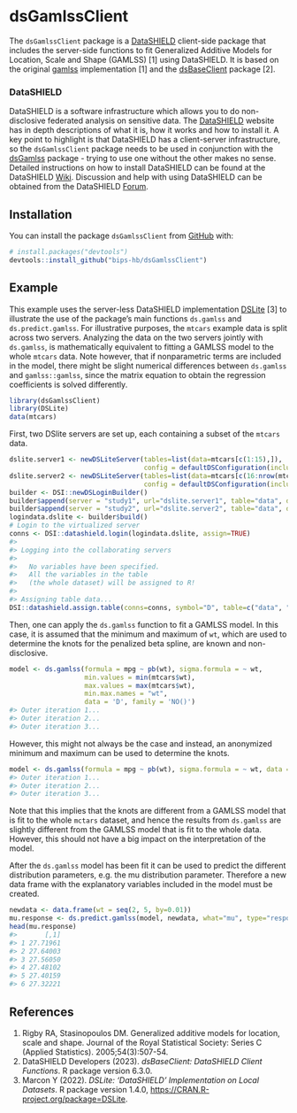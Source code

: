 
<!-- README.md is generated from README.Rmd. Please edit that file -->

# dsGamlssClient

<!-- badges: start -->
<!-- badges: end -->

The `dsGamlssClient` package is a
[DataSHIELD](https://www.datashield.org) client-side package that
includes the server-side functions to fit Generalized Additive Models
for Location, Scale and Shape (GAMLSS) \[1\] using DataSHIELD. It is
based on the original
[gamlss](https://cran.r-project.org/package=gamlss) implementation \[1\]
and the [dsBaseClient](https://github.com/datashield/dsBaseClient)
package \[2\].

### DataSHIELD

DataSHIELD is a software infrastructure which allows you to do
non-disclosive federated analysis on sensitive data. The
[DataSHIELD](https://www.datashield.org) website has in depth
descriptions of what it is, how it works and how to install it. A key
point to highlight is that DataSHIELD has a client-server
infrastructure, so the `dsGamlssClient` package needs to be used in
conjunction with the [dsGamlss](https://github.com/bips-hb/dsGamlss)
package - trying to use one without the other makes no sense. Detailed
instructions on how to install DataSHIELD can be found at the DataSHIELD
[Wiki](https://www.datashield.org/wiki). Discussion and help with using
DataSHIELD can be obtained from the DataSHIELD
[Forum](https://datashield.discourse.group/).

## Installation

You can install the package `dsGamlssClient` from
[GitHub](https://github.com/) with:

``` r
# install.packages("devtools")
devtools::install_github("bips-hb/dsGamlssClient")
```

## Example

This example uses the server-less DataSHIELD implementation
[DSLite](https://cran.r-project.org/package=DSLite) \[3\] to illustrate
the use of the package’s main functions `ds.gamlss` and
`ds.predict.gamlss`. For illustrative purposes, the `mtcars` example
data is split across two servers. Analyzing the data on the two servers
jointly with `ds.gamlss`, is mathematically equivalent to fitting a
GAMLSS model to the whole `mtcars` data. Note however, that if
nonparametric terms are included in the model, there might be slight
numerical differences between `ds.gamlss` and `gamlss::gamlss`, since
the matrix equation to obtain the regression coefficients is solved
differently.

``` r
library(dsGamlssClient)
library(DSLite)
data(mtcars)
```

First, two DSlite servers are set up, each containing a subset of the
`mtcars` data.

``` r
dslite.server1 <- newDSLiteServer(tables=list(data=mtcars[c(1:15),]), 
                                  config = defaultDSConfiguration(include=c("dsBase", "dsGamlss", "gamlss", "gamlss.dist")))
dslite.server2 <- newDSLiteServer(tables=list(data=mtcars[c(16:nrow(mtcars)),]), 
                                  config = defaultDSConfiguration(include=c("dsBase", "dsGamlss", "gamlss", "gamlss.dist")))
builder <- DSI::newDSLoginBuilder()
builder$append(server = "study1", url="dslite.server1", table="data", driver="DSLiteDriver")
builder$append(server = "study2", url="dslite.server2", table="data", driver="DSLiteDriver")
logindata.dslite <- builder$build()
# Login to the virtualized server
conns <- DSI::datashield.login(logindata.dslite, assign=TRUE)
#> 
#> Logging into the collaborating servers
#> 
#>   No variables have been specified. 
#>   All the variables in the table 
#>   (the whole dataset) will be assigned to R!
#> 
#> Assigning table data...
DSI::datashield.assign.table(conns=conns, symbol="D", table=c("data", "data"))
```

Then, one can apply the `ds.gamlss` function to fit a GAMLSS model. In
this case, it is assumed that the minimum and maximum of `wt`, which are
used to determine the knots for the penalized beta spline, are known and
non-disclosive.

``` r
model <- ds.gamlss(formula = mpg ~ pb(wt), sigma.formula = ~ wt, 
                   min.values = min(mtcars$wt), 
                   max.values = max(mtcars$wt), 
                   min.max.names = "wt",
                   data = 'D', family = 'NO()')
#> Outer iteration 1...
#> Outer iteration 2...
#> Outer iteration 3...
```

However, this might not always be the case and instead, an anonymized
minimum and maximum can be used to determine the knots.

``` r
model <- ds.gamlss(formula = mpg ~ pb(wt), sigma.formula = ~ wt, data = 'D', family = 'NO()')
#> Outer iteration 1...
#> Outer iteration 2...
#> Outer iteration 3...
```

Note that this implies that the knots are different from a GAMLSS model
that is fit to the whole `mctars` dataset, and hence the results from
`ds.gamlss` are slightly different from the GAMLSS model that is fit to
the whole data. However, this should not have a big impact on the
interpretation of the model.

After the `ds.gamlss` model has been fit it can be used to predict the
different distribution parameters, e.g. the mu distribution parameter.
Therefore a new data frame with the explanatory variables included in
the model must be created.

``` r
newdata <- data.frame(wt = seq(2, 5, by=0.01))
mu.response <- ds.predict.gamlss(model, newdata, what="mu", type="response")
head(mu.response)
#>       [,1]
#> 1 27.71961
#> 2 27.64003
#> 3 27.56050
#> 4 27.48102
#> 5 27.40159
#> 6 27.32221
```

## References

1.  Rigby RA, Stasinopoulos DM. Generalized additive models for
    location, scale and shape. Journal of the Royal Statistical Society:
    Series C (Applied Statistics). 2005;54(3):507-54.
2.  DataSHIELD Developers (2023). *dsBaseClient: DataSHIELD Client
    Functions*. R package version 6.3.0.
3.  Marcon Y (2022). *DSLite: ‘DataSHIELD’ Implementation on Local
    Datasets*. R package version 1.4.0,
    <https://CRAN.R-project.org/package=DSLite>.
